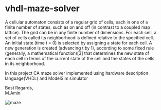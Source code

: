# vhdl-maze-solver

A cellular automaton consists of a regular grid of cells, each in one of a finite number of states, such as on and off (in contrast to a coupled map lattice). The grid can be in any finite number of dimensions. For each cell, a set of cells called its neighborhood is defined relative to the specified cell. An initial state (time t = 0) is selected by assigning a state for each cell. A new generation is created (advancing t by 1), according to some fixed rule (generally, a mathematical function)[3] that determines the new state of each cell in terms of the current state of the cell and the states of the cells in its neighborhood.


In this project CA maze solver implemented using hardware description language(VHDL) and ModelSim simulator


Best Regards,</br>
M.Amin


![maze](https://rejbrand.se/rejbrand/pix/visualization/mazectric.png)
